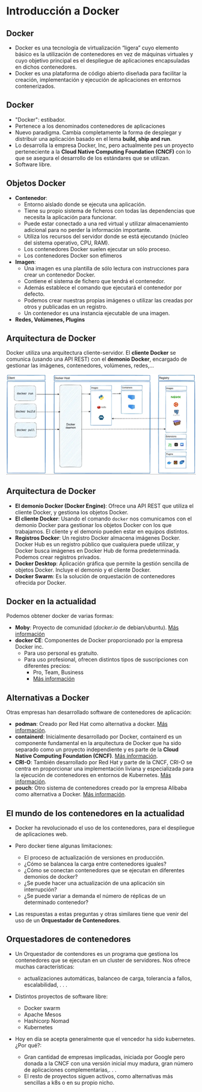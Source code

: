 # Introducción a Docker

## Docker

* Docker es una tecnología de virtualización “ligera” cuyo elemento básico es la utilización de contenedores en vez de máquinas virtuales y cuyo objetivo principal es el despliegue de aplicaciones encapsuladas en dichos contenedores.
* Docker es una plataforma de código abierto diseñada para facilitar la creación, implementación y ejecución de aplicaciones en entornos contenerizados.

## Docker

* "Docker": estibador.
* Pertenece a los denominados contenedores de aplicaciones
* Nuevo paradigma. Cambia completamente la forma de desplegar y distribuir una aplicación basado en el lema **build, ship and run**.
* Lo desarrolla la empresa Docker, Inc, pero actualmente pes un proyecto perteneciente a la **Cloud Native Computing Foundation (CNCF)** con lo que se asegura el desarrollo de los estándares  que se utilizan.
* Software libre.

## Objetos Docker

* **Contenedor**: 
    * Entorno aislado donde se ejecuta una aplicación. 
    * Tiene su propio sistema de ficheros con todas las dependencias que necesita la aplicación para funcionar. 
    * Puede estar conectado a una red virtual y utilizar almacenamiento adicional para no perder la información importante.
    * Utiliza los recursos del servidor donde se está ejecutando (núcleo del sistema operativo, CPU, RAM).    
    * Los contenedores Docker suelen ejecutar un sólo proceso.
    * Los contenedores Docker son efímeros
* **Imagen**: 
    * Una imagen es una plantilla de sólo lectura con instrucciones para crear un contenedor Docker. 
    * Contiene el sistema de fichero que tendrá el contenedor. 
    * Además establece el comando que ejecutará el contenedor por defecto. 
    * Podemos crear nuestras propias imágenes o utilizar las creadas por otros y publicadas en un registro. 
    * Un contenedor es una instancia ejecutable de una imagen. 
* **Redes, Volúmenes, Plugins**

## Arquitectura de Docker

Docker utiliza una arquitectura cliente-servidor. El **cliente Docker** se comunica (usando una API REST) con el **demonio Docker**, encargado de gestionar las imágenes, contenedores, volúmenes, redes,...

![ ](img/arquitectura_docker.png)

## Arquitectura de Docker

* **El demonio Docker (Docker Engine)**: Ofrece una API REST que utiliza el cliente Docker, y gestiona los objetos Docker.
* **El cliente Docker**: Usando el comando `docker` nos comunicamos con el demonio Docker para gestionar los objetos Docker con los que trabajamos. El cliente y el demonio pueden estar en equipos distintos.
* **Registros Docker**: Un registro Docker almacena imágenes Docker. Docker Hub es un registro público que cualquiera puede utilizar, y Docker busca imágenes en Docker Hub de forma predeterminada. Podemos crear registros privados.
* **Docker Desktop**: Aplicación gráfica que permite la gestión sencilla de objetos Docker. Incluye el demonio y el cliente Docker.
* **Docker Swarm**: Es la solución de orquestación de contenedores ofrecida por Docker.

## Docker en la actualidad

Podemos obtener docker de varias formas:
* **Moby**: Proyecto de comunidad (*docker.io* de debian/ubuntu). [Más información](https://mobyproject.org/)
* **docker CE**: Componentes de Docker proporcionado por la empresa Docker inc.
    * Para uso personal es gratuito.
    * Para uso profesional, ofrecen distintos tipos de suscripciones con diferentes precios:
        * Pro, Team, Business
        * [Más información](https://www.docker.com/pricing/)

## Alternativas a Docker

Otras empresas han desarrollado software de contenedores de aplicación:

* **podman**: Creado por Red Hat como alternativa a docker. [Más información](https://podman.io).
* **containerd**: Inicialmente desarrollado por Docker, containerd es un componente fundamental en la arquitectura de Docker que ha sido separado como un proyecto independiente y es parte de la **Cloud Native Computing Foundation (CNCF)**. [Más información](https://containerd.io/).
* **CRI-O**: También desarrollado por Red Hat y parte de la CNCF, CRI-O se centra en proporcionar una implementación liviana y especializada para la ejecución de contenedores en entornos de Kubernetes. [Más información](https://cri-o.io/).
* **pouch**: Otro sistema de contenedores creado por la empresa Alibaba como alternativa a Docker. [Más información](https://pouchcontainer.io).

## El mundo de los contenedores en la actualidad

* Docker ha revolucionado el uso de los contenedores, para el despliegue de aplicaciones web.
* Pero docker tiene algunas limitaciones:
    * El proceso de actualización de versiones en producción.
    * ¿Cómo se balancea la carga entre contenedores iguales?
    * ¿Cómo se conectan contenedores que se ejecutan en diferentes demonios de docker?
    * ¿Se puede hacer una actualización de una aplicación sin interrupción?
    * ¿Se puede variar a demanda el número de réplicas de un determinado contenedor?

* Las respuestas a estas preguntas y otras similares tiene que venir del uso de un **Orquestador de Contenedores**.

## Orquestadores de contenedores

* Un Orquestador de contendores es un programa que gestiona los contenedores que se ejecutan en un cluster de servidores. Nos ofrece muchas características:
    * actualizaciones automáticas, balanceo de carga, tolerancia a fallos, escalabilidad, . . .

* Distintos proyectos de software libre:
    * Docker swarm
    * Apache Mesos
    * Hashicorp Nomad
    * Kubernetes

* Hoy en día se acepta generalmente que el vencedor ha sido kubernetes. ¿Por qué?:
    * Gran cantidad de empresas implicadas, iniciada por Google pero donada a la CNCF con una versión inicial muy madura, gran número de aplicaciones
complementarias,. . . 
    * El resto de proyectos siguen activos, como alternativas más sencillas a k8s o en su propio nicho.

